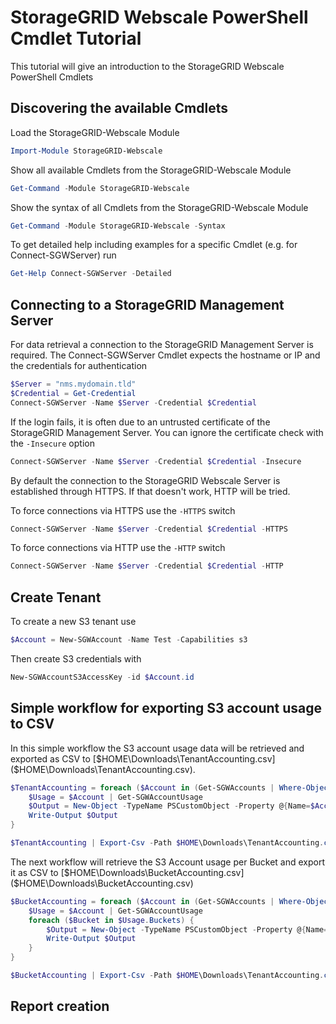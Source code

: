 # StorageGRID Webscale PowerShell Cmdlet Tutorial

This tutorial will give an introduction to the StorageGRID Webscale PowerShell Cmdlets

## Discovering the available Cmdlets

Load the StorageGRID-Webscale Module

```powershell
Import-Module StorageGRID-Webscale
```

Show all available Cmdlets from the StorageGRID-Webscale Module

```powershell
Get-Command -Module StorageGRID-Webscale
```

Show the syntax of all Cmdlets from the StorageGRID-Webscale Module

```powershell
Get-Command -Module StorageGRID-Webscale -Syntax
```

To get detailed help including examples for a specific Cmdlet (e.g. for Connect-SGWServer) run

```powershell
Get-Help Connect-SGWServer -Detailed
```

## Connecting to a StorageGRID Management Server

For data retrieval a connection to the StorageGRID Management Server is required. The Connect-SGWServer Cmdlet expects the hostname or IP and the credentials for authentication

```powershell
$Server = "nms.mydomain.tld"
$Credential = Get-Credential
Connect-SGWServer -Name $Server -Credential $Credential
```

If the login fails, it is often due to an untrusted certificate of the StorageGRID Management Server. You can ignore the certificate check with the `-Insecure` option

```powershell
Connect-SGWServer -Name $Server -Credential $Credential -Insecure
```

By default the connection to the StorageGRID Webscale Server is established through HTTPS. If that doesn't work, HTTP will be tried. 

To force connections via HTTPS use the `-HTTPS` switch

```powershell
Connect-SGWServer -Name $Server -Credential $Credential -HTTPS
```

To force connections via HTTP use the `-HTTP` switch

```powershell
Connect-SGWServer -Name $Server -Credential $Credential -HTTP
```

## Create Tenant

To create a new S3 tenant use
```powershell
$Account = New-SGWAccount -Name Test -Capabilities s3
```
Then create S3 credentials with
```powershell
New-SGWAccountS3AccessKey -id $Account.id
```

## Simple workflow for exporting S3 account usage to CSV

In this simple workflow the S3 account usage data will be retrieved and exported as CSV to [$HOME\Downloads\TenantAccounting.csv]($HOME\Downloads\TenantAccounting.csv).

```powershell
$TenantAccounting = foreach ($Account in (Get-SGWAccounts | Where-Object { $_.capabilities -match "s3" })) {
    $Usage = $Account | Get-SGWAccountUsage
    $Output = New-Object -TypeName PSCustomObject -Property @{Name=$Account.name;ID=$Account.id;"Calculation Time"=$Usage.calculationTime;"Object Count"=$Usage.objectCount;"Data Bytes used"=$Usage.dataBytes}
    Write-Output $Output
}

$TenantAccounting | Export-Csv -Path $HOME\Downloads\TenantAccounting.csv -NoTypeInformation
```

The next workflow will retrieve the S3 Account usage per Bucket and export it as CSV to [$HOME\Downloads\BucketAccounting.csv]($HOME\Downloads\BucketAccounting.csv)

```powershell
$BucketAccounting = foreach ($Account in (Get-SGWAccounts | Where-Object { $_.capabilities -match "s3" })) {
    $Usage = $Account | Get-SGWAccountUsage
	foreach ($Bucket in $Usage.Buckets) {
		$Output = New-Object -TypeName PSCustomObject -Property @{Name=$Account.name;ID=$Account.id;"Calculation Time"=$Usage.calculationTime;Bucket=$Bucket.Name;"Object Count"=$Bucket.objectCount;"Data Bytes used"=$Bucket.dataBytes}
		Write-Output $Output
	}
}

$BucketAccounting | Export-Csv -Path $HOME\Downloads\TenantAccounting.csv -NoTypeInformation
```

## Report creation